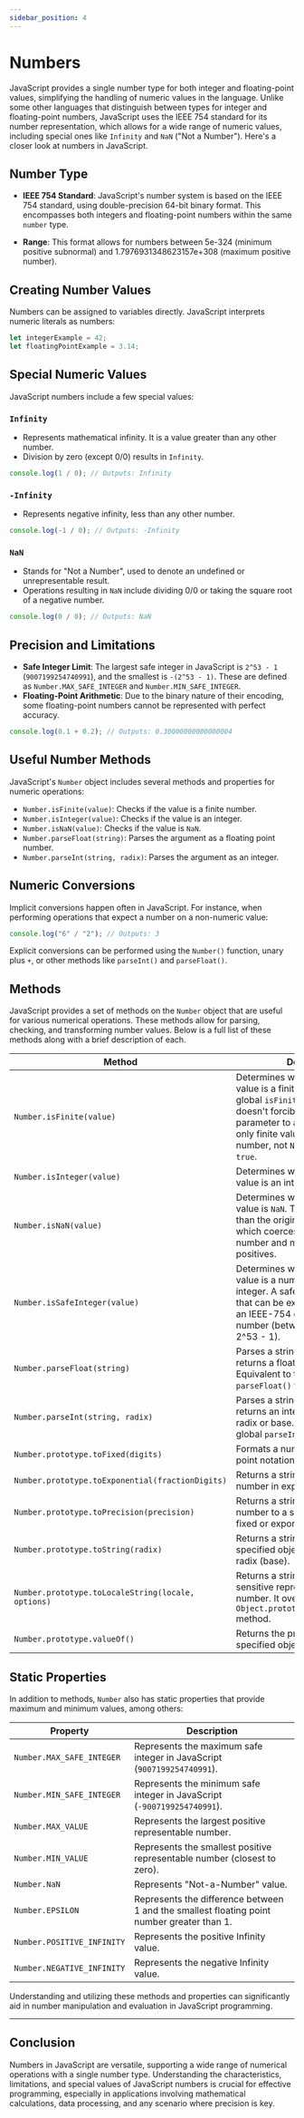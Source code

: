 ```yaml
---
sidebar_position: 4
---
```


# Numbers

JavaScript provides a single number type for both integer and floating-point values, simplifying the handling of numeric values in the language. Unlike some other languages that distinguish between types for integer and floating-point numbers, JavaScript uses the IEEE 754 standard for its number representation, which allows for a wide range of numeric values, including special ones like `Infinity` and `NaN` ("Not a Number"). Here's a closer look at numbers in JavaScript.

## Number Type

- **IEEE 754 Standard**: JavaScript's number system is based on the IEEE 754 standard, using double-precision 64-bit binary format. This encompasses both integers and floating-point numbers within the same `number` type.

- **Range**: This format allows for numbers between 5e-324 (minimum positive subnormal) and 1.7976931348623157e+308 (maximum positive number).

## Creating Number Values

Numbers can be assigned to variables directly. JavaScript interprets numeric literals as numbers:

```javascript
let integerExample = 42;
let floatingPointExample = 3.14;
```

## Special Numeric Values

JavaScript numbers include a few special values:

### `Infinity`

- Represents mathematical infinity. It is a value greater than any other number.
- Division by zero (except 0/0) results in `Infinity`.

```javascript
console.log(1 / 0); // Outputs: Infinity
```

### `-Infinity`

- Represents negative infinity, less than any other number.

```javascript
console.log(-1 / 0); // Outputs: -Infinity
```

### `NaN`

- Stands for "Not a Number", used to denote an undefined or unrepresentable result.
- Operations resulting in `NaN` include dividing 0/0 or taking the square root of a negative number.

```javascript
console.log(0 / 0); // Outputs: NaN
```

## Precision and Limitations

- **Safe Integer Limit**: The largest safe integer in JavaScript is `2^53 - 1` (`9007199254740991`), and the smallest is `-(2^53 - 1)`. These are defined as `Number.MAX_SAFE_INTEGER` and `Number.MIN_SAFE_INTEGER`.
- **Floating-Point Arithmetic**: Due to the binary nature of their encoding, some floating-point numbers cannot be represented with perfect accuracy.

```javascript
console.log(0.1 + 0.2); // Outputs: 0.30000000000000004
```

## Useful Number Methods

JavaScript's `Number` object includes several methods and properties for numeric operations:

- `Number.isFinite(value)`: Checks if the value is a finite number.
- `Number.isInteger(value)`: Checks if the value is an integer.
- `Number.isNaN(value)`: Checks if the value is `NaN`.
- `Number.parseFloat(string)`: Parses the argument as a floating point number.
- `Number.parseInt(string, radix)`: Parses the argument as an integer.

## Numeric Conversions

Implicit conversions happen often in JavaScript. For instance, when performing operations that expect a number on a non-numeric value:

```javascript
console.log("6" / "2"); // Outputs: 3
```

Explicit conversions can be performed using the `Number()` function, unary plus `+`, or other methods like `parseInt()` and `parseFloat()`.

## Methods

JavaScript provides a set of methods on the `Number` object that are useful for various numerical operations. These methods allow for parsing, checking, and transforming number values. Below is a full list of these methods along with a brief description of each.

| Method                                             | Description                                                                                                                                                                                                                                           |
| -------------------------------------------------- | ----------------------------------------------------------------------------------------------------------------------------------------------------------------------------------------------------------------------------------------------------- |
| `Number.isFinite(value)`                           | Determines whether the passed value is a finite number. Unlike the global `isFinite`, `Number.isFinite` doesn't forcibly convert the parameter to a number. This means only finite values of the type number, not `NaN` or `Infinity`, return `true`. |
| `Number.isInteger(value)`                          | Determines whether the provided value is an integer.                                                                                                                                                                                                  |
| `Number.isNaN(value)`                              | Determines whether the provided value is `NaN`. This is more robust than the original global `isNaN()`, which coerces the value to a number and might lead to false positives.                                                                        |
| `Number.isSafeInteger(value)`                      | Determines whether the provided value is a number that is a safe integer. A safe integer is an integer that can be exactly represented as an IEEE-754 double precision number (between -(2^53 - 1) and 2^53 - 1).                                     |
| `Number.parseFloat(string)`                        | Parses a string argument and returns a floating point number. Equivalent to the global `parseFloat()` function.                                                                                                                                       |
| `Number.parseInt(string, radix)`                   | Parses a string argument and returns an integer of the specified radix or base. Equivalent to the global `parseInt()` function.                                                                                                                       |
| `Number.prototype.toFixed(digits)`                 | Formats a number using fixed-point notation, returning a string.                                                                                                                                                                                      |
| `Number.prototype.toExponential(fractionDigits)`   | Returns a string representing the number in exponential notation.                                                                                                                                                                                     |
| `Number.prototype.toPrecision(precision)`          | Returns a string representing the number to a specified precision in fixed or exponential notation.                                                                                                                                                   |
| `Number.prototype.toString(radix)`                 | Returns a string representing the specified object in the specified radix (base).                                                                                                                                                                     |
| `Number.prototype.toLocaleString(locale, options)` | Returns a string with a language-sensitive representation of this number. It overrides the `Object.prototype.toLocaleString()` method.                                                                                                                |
| `Number.prototype.valueOf()`                       | Returns the primitive value of the specified object.                                                                                                                                                                                                  |

## Static Properties

In addition to methods, `Number` also has static properties that provide maximum and minimum values, among others:

| Property                   | Description                                                                                |
| -------------------------- | ------------------------------------------------------------------------------------------ |
| `Number.MAX_SAFE_INTEGER`  | Represents the maximum safe integer in JavaScript (`9007199254740991`).                    |
| `Number.MIN_SAFE_INTEGER`  | Represents the minimum safe integer in JavaScript (`-9007199254740991`).                   |
| `Number.MAX_VALUE`         | Represents the largest positive representable number.                                      |
| `Number.MIN_VALUE`         | Represents the smallest positive representable number (closest to zero).                   |
| `Number.NaN`               | Represents "Not-a-Number" value.                                                           |
| `Number.EPSILON`           | Represents the difference between 1 and the smallest floating point number greater than 1. |
| `Number.POSITIVE_INFINITY` | Represents the positive Infinity value.                                                    |
| `Number.NEGATIVE_INFINITY` | Represents the negative Infinity value.                                                    |

Understanding and utilizing these methods and properties can significantly aid in number manipulation and evaluation in JavaScript programming.

---

## Conclusion

Numbers in JavaScript are versatile, supporting a wide range of numerical operations with a single number type. Understanding the characteristics, limitations, and special values of JavaScript numbers is crucial for effective programming, especially in applications involving mathematical calculations, data processing, and any scenario where precision is key.

